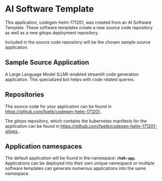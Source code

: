 # AI Software Template

This application, codegen-helm-171201, was created from an AI Software Template. These software templates create a new source code repository as well as a new gitops deployment repository.

Included in the source code repository will be the chosen sample source application.

## Sample Source Application

A Large Language Model (LLM)-enabled streamlit code generation application. This specialized bot helps with code related queries.

## Repositories

The source code for your application can be found in [https://github.com/fpetk/codegen-helm-171201 ](https://github.com/fpetk/codegen-helm-171201 ).
 
The gitops repository, which contains the kubernetes manifests for the application can be found in 
[https://github.com/fpetk/codegen-helm-171201-gitops ](https://github.com/fpetk/codegen-helm-171201-gitops ). 

## Application namespaces 

The default application will be found in the namespace: **`rhdh-app`**. Applications can be deployed into their own unique namespace or multiple software templates can generate numerous applications into the same namespace.